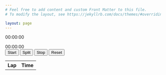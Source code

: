 ```yaml
---
# Feel free to add content and custom Front Matter to this file.
# To modify the layout, see https://jekyllrb.com/docs/themes/#overriding-theme-defaults

layout: page
---
```


<div class="container text-center">


  <p><div class="clock" id="digitalClock">00:00:00</div></p>
    
<div class="stopwatch" id="stopwatch">00:00:00</div>
  <button onclick="startStopwatch()">Start</button>
  <button onclick="splitTime()">Split</button>
  <button onclick="stopStopwatch()">Stop</button>
  <button onclick="resetStopwatch()">Reset</button>
    
  <table id="splitTable">
       <tr>
           <th>Lap</th>
           <th>Time</th>
        </tr>
    </table>

</div>

 
 <script>
        function updateClock() {
            const now = new Date();
            document.getElementById('digitalClock').innerText = now.toLocaleTimeString();
        }
        setInterval(updateClock, 1000);
        updateClock();
        
        let stopwatchInterval;
        let elapsedTime = 0;
        let running = false;
        let lapCount = 0;

        function startStopwatch() {
            if (!running) {
                running = true;
                const startTime = Date.now() - elapsedTime;
                stopwatchInterval = setInterval(() => {
                    elapsedTime = Date.now() - startTime;
                    updateStopwatch();
                }, 10);
            }
        }

        function stopStopwatch() {
            running = false;
            clearInterval(stopwatchInterval);
        }

        function resetStopwatch() {
            running = false;
            clearInterval(stopwatchInterval);
            elapsedTime = 0;
            lapCount = 0;
            updateStopwatch();
            document.getElementById("splitTable").innerHTML = "<tr><th>Lap</th><th>Time</th></tr>";
        }

        function splitTime() {
            if (running) {
                lapCount++;
                const totalMilliseconds = elapsedTime;
                const totalSeconds = Math.floor(totalMilliseconds / 1000);
                const hours = String(Math.floor(totalSeconds / 3600)).padStart(2, '0');
                const minutes = String(Math.floor((totalSeconds % 3600) / 60)).padStart(2, '0');
                const seconds = String(totalSeconds % 60).padStart(2, '0');
                const milliseconds = String(totalMilliseconds % 1000).padStart(3, '0');
                
                let table = document.getElementById("splitTable");
                let row = table.insertRow();
                row.insertCell(0).innerText = lapCount;
                row.insertCell(1).innerText = `${hours}:${minutes}:${seconds}.${milliseconds}`;
            }
        }

        function updateStopwatch() {
            const totalMilliseconds = elapsedTime;
            const totalSeconds = Math.floor(totalMilliseconds / 1000);
            const hours = String(Math.floor(totalSeconds / 3600)).padStart(2, '0');
            const minutes = String(Math.floor((totalSeconds % 3600) / 60)).padStart(2, '0');
            const seconds = String(totalSeconds % 60).padStart(2, '0');
            const milliseconds = String(totalMilliseconds % 1000).padStart(3, '0');
            document.getElementById('stopwatch').innerText = `${hours}:${minutes}:${seconds}.${milliseconds}`;
        }
    </script>